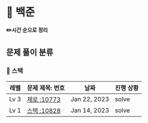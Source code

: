 <h1>📁 백준</h1>

<b>✏️시간 순으로 정리</b>

## 문제 풀이 분류
### 🔗 스택

| 레벨  | 문제 제목: 번호 | 날짜  | 진행 상황 |
|-----|-------|-----|-------|
| Lv 3 | [제로 :10773](https://github.com/kimjiae970/Algorithm-/blob/main/src/backjoon/B_10773.java)| Jan 22, 2023 | solve|
| Lv 1 | [스택 :10828](https://github.com/kimjiae970/Algorithm-/blob/main/src/backjoon/StackBasic.java)      | Jan 14, 2023   | solve     |

